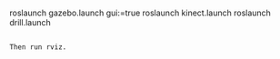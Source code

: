```bash

```
roslaunch gazebo.launch gui:=true
roslaunch kinect.launch
roslaunch drill.launch
```

Then run rviz.
